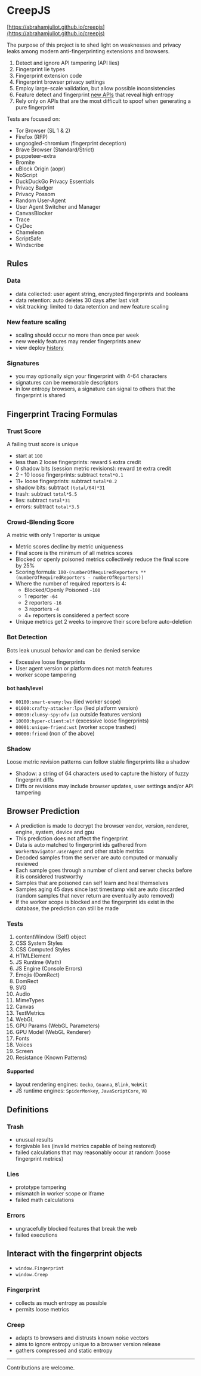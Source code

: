 # CreepJS

[https://abrahamjuliot.github.io/creepjs](https://abrahamjuliot.github.io/creepjs)

The purpose of this project is to shed light on weaknesses and privacy leaks among modern anti-fingerprinting extensions and browsers.

1. Detect and ignore API tampering (API lies)
2. Fingerprint lie types
3. Fingerprint extension code
4. Fingerprint browser privacy settings
5. Employ large-scale validation, but allow possible inconsistencies
6. Feature detect and fingerprint [new APIs](https://www.javascripture.com/) that reveal high entropy
7. Rely only on APIs that are the most difficult to spoof when generating a pure fingerprint

Tests are focused on:
- Tor Browser (SL 1 & 2)
- Firefox (RFP)
- ungoogled-chromium (fingerprint deception)
- Brave Browser (Standard/Strict)
- puppeteer-extra
- Bromite
- uBlock Origin (aopr)
- NoScript
- DuckDuckGo Privacy Essentials
- Privacy Badger
- Privacy Possom
- Random User-Agent
- User Agent Switcher and Manager
- CanvasBlocker
- Trace
- CyDec
- Chameleon
- ScriptSafe
- Windscribe

## Rules
### Data
- data collected: user agent string, encrypted fingerprints and booleans
- data retention: auto deletes 30 days after last visit
- visit tracking: limited to data retention and new feature scaling

### New feature scaling
- scaling should occur no more than once per week
- new weekly features may render fingerprints anew
- view deploy [history](https://github.com/abrahamjuliot/creepjs/commits/master/docs/creep.js)

### Signatures
- you may optionally sign your fingerprint with 4-64 characters
- signatures can be memorable descriptors 
- in low entropy browsers, a signature can signal to others that the fingerprint is shared

## Fingerprint Tracing Formulas

### Trust Score
A failing trust score is unique

- start at `100`
- less than 2 loose fingerprints: reward `5` extra credit
- 0 shadow bits (session metric revisions): reward `10` extra credit
- 2 - 10 loose fingerprints: subtract `total*0.1`
- 11+ loose fingerprints: subtract `total*0.2`
- shadow bits: subtract `(total/64)*31`
- trash: subtract `total*5.5`
- lies: subtract `total*31`
- errors: subtract `total*3.5`

### Crowd-Blending Score
A metric with only 1 reporter is unique

- Metric scores decline by metric uniqueness
- Final score is the minimum of all metrics scores
- Blocked or openly poisoned metrics collectively reduce the final score by 25%
- Scoring formula: `100-(numberOfRequiredReporters ** (numberOfRequiredReporters - numberOfReporters))`
 - Where the number of required reporters is 4:
	* Blocked/Openly Poisoned `-100`
	* 1 reporter `-64`
	* 2 reporters `-16`
	* 3 reporters `-4`
	* 4+ reporters is considered a perfect score
- Unique metrics get 2 weeks to improve their score before auto-deletion

### Bot Detection
Bots leak unusual behavior and can be denied service

- Excessive loose fingerprints
- User agent version or platform does not match features
- worker scope tampering

#### bot hash/level
- `00100:smart-enemy:lws` (lied worker scope)
- `01000:crafty-attacker:lpv` (lied platform version)
- `00010:clumsy-spy:ofv` (ua outside features version)
- `10000:hyper-client:elf` (excessive loose fingerprints)
- `00001:unique-friend:wst` (worker scope trashed)
- `00000:friend` (non of the above)

### Shadow
Loose metric revision patterns can follow stable fingerprints like a shadow

- Shadow: a string of 64 characters used to capture the history of fuzzy fingerprint diffs
- Diffs or revisions may include browser updates, user settings and/or API tampering

## Browser Prediction
- A prediction is made to decrypt the browser vendor, version, renderer, engine, system, device and gpu
- This prediction does not affect the fingerprint
- Data is auto matched to fingerprint ids gathered from `WorkerNavigator.userAgent` and other stable metrics
- Decoded samples from the server are auto computed or manually reviewed
- Each sample goes through a number of client and server checks before it is considered trustworthy
- Samples that are poisoned can self learn and heal themselves
- Samples aging 45 days since last timestamp visit are auto discarded (random samples that never return are eventually auto removed)
- If the worker scope is blocked and the fingerprint ids exist in the database, the prediction can still be made

### Tests
1. contentWindow (Self) object
2. CSS System Styles
3. CSS Computed Styles
4. HTMLElement
5. JS Runtime (Math)
6. JS Engine (Console Errors)
7. Emojis (DomRect)
8. DomRect
9. SVG
10. Audio
11. MimeTypes
12. Canvas
13. TextMetrics
14. WebGL
15. GPU Params (WebGL Parameters)
16. GPU Model (WebGL Renderer)
17. Fonts
18. Voices
19. Screen
20. Resistance (Known Patterns)

#### Supported
- layout rendering engines: `Gecko`, `Goanna`, `Blink`, `WebKit`
- JS runtime engines: `SpiderMonkey`, `JavaScriptCore`, `V8`

## Definitions
### Trash
- unusual results
- forgivable lies (invalid metrics capable of being restored)
- failed calculations that may reasonably occur at random (loose fingerprint metrics)

### Lies
- prototype tampering
- mismatch in worker scope or iframe
- failed math calculations

### Errors 
- ungracefully blocked features that break the web
- failed executions

## Interact with the fingerprint objects
- `window.Fingerprint`
- `window.Creep`

### Fingerprint
- collects as much entropy as possible
- permits loose metrics

### Creep
- adapts to browsers and distrusts known noise vectors
- aims to ignore entropy unique to a browser version release
- gathers compressed and static entropy

---
Contributions are welcome.